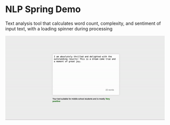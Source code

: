 # NLP Spring Demo

Text analysis tool that calculates word count, complexity, and sentiment of input text, with a loading spinner during processing

<img src="https://github.com/vincenz-cdf/nlp-spring-demo/blob/main/demo.gif">